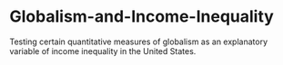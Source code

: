 # Globalism-and-Income-Inequality
Testing certain quantitative measures of globalism as an explanatory variable of income inequality in the United States.
